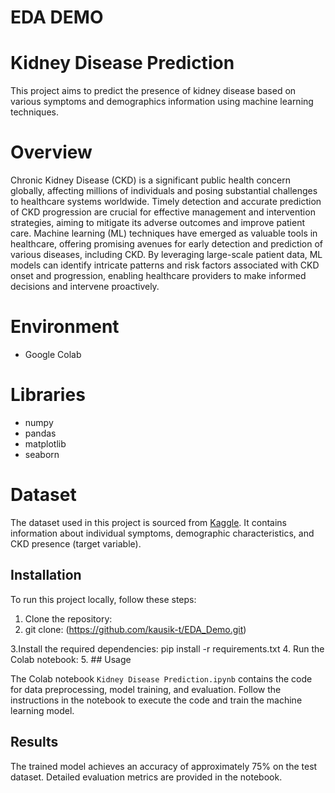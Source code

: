 # EDA DEMO


# Kidney Disease Prediction

This project aims to predict the presence of kidney disease based on various symptoms and demographics information using machine learning techniques.

# Overview 

Chronic Kidney Disease (CKD) is a significant public health concern globally, affecting millions of individuals and posing substantial challenges to healthcare systems worldwide. Timely detection and accurate prediction of CKD progression are crucial for effective management and intervention strategies, aiming to mitigate its adverse outcomes and improve patient care.
Machine learning (ML) techniques have emerged as valuable tools in healthcare, offering promising avenues for early detection and prediction of various diseases, including CKD. By leveraging large-scale patient data, ML models can identify intricate patterns and risk factors associated with CKD onset and progression, enabling healthcare providers to make informed decisions and intervene proactively.


# Environment

- Google Colab

# Libraries

- numpy
- pandas
- matplotlib
- seaborn


# Dataset

The dataset used in this project is sourced from [Kaggle](https://www.kaggle.com/datasets/akshayksingh/kidney-disease-dataset/data/input?select=processed-data.csv). It contains information about individual symptoms, demographic characteristics, and CKD presence (target variable).

## Installation

To run this project locally, follow these steps:

1. Clone the repository:
2. git clone: (https://github.com/kausik-t/EDA_Demo.git)

3.Install the required dependencies:
pip install -r requirements.txt
4. Run the Colab notebook:
5. ## Usage

The Colab notebook `Kidney Disease Prediction.ipynb` contains the code for data preprocessing, model training, and evaluation. Follow the instructions in the notebook to execute the code and train the machine learning model.

## Results

The trained model achieves an accuracy of approximately 75% on the test dataset. Detailed evaluation metrics are provided in the notebook.

